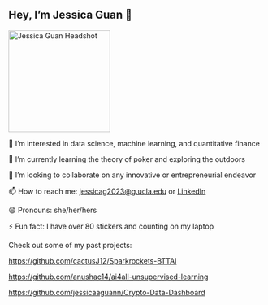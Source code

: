 ## Hey, I’m Jessica Guan 👋

<img src="https://github.com/user-attachments/assets/3adb259c-ad09-4e75-b431-1db7eb42efe8" alt="Jessica Guan Headshot" width="200">

👀 I’m interested in data science, machine learning, and quantitative finance

🌱 I’m currently learning the theory of poker and exploring the outdoors

💞️ I’m looking to collaborate on any innovative or entrepreneurial endeavor

📫 How to reach me: jessicag2023@g.ucla.edu or [LinkedIn](https://www.linkedin.com/in/jessicaaguann/)

😄 Pronouns: she/her/hers

⚡ Fun fact: I have over 80 stickers and counting on my laptop

Check out some of my past projects:

https://github.com/cactusJ12/Sparkrockets-BTTAI

https://github.com/anushac14/ai4all-unsupervised-learning

https://github.com/jessicaaguann/Crypto-Data-Dashboard
